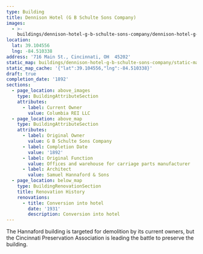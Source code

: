 ```yaml
---
type: Building
title: Dennison Hotel (G B Schulte Sons Company)
images:
  - >-
    buildings/dennison-hotel-g-b-schulte-sons-company/dennison-hotel-g-b-schulte-sons-company-0_u96ikd
location:
  lat: 39.104556
  lng: -84.510338
address: '716 Main St., Cincinnati, OH  45202'
static_map: buildings/dennison-hotel-g-b-schulte-sons-company/static-map_fjnzp0
static_map_cache: '{"lat":39.104556,"lng":-84.510338}'
draft: true
completion_date: '1892'
sections:
  - page_location: above_images
    type: BuildingAttributeSection
    attributes:
      - label: Current Owner
        value: Columbia REI LLC
  - page_location: above_map
    type: BuildingAttributeSection
    attributes:
      - label: Original Owner
        value: G B Schulte Sons Company
      - label: Completion Date
        value: '1892'
      - label: Original Function
        value: Offices and warehouse for carriage parts manufacturer
      - label: Architect
        value: Samuel Hannaford & Sons
  - page_location: below_map
    type: BuildingRenovationSection
    title: Renovation History
    renovations:
      - title: Conversion into hotel
        date: '1931'
        description: Conversion into hotel
---
```


The Hannaford building is targeted for demolition by its current owners, but the Cincinnati Preservation Association is leading the battle to preserve the building.
